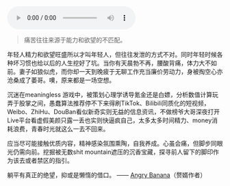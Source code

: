 <audio controls autoplay>
  <source src="../audio/AutumnLeaves.mp3" type="audio/mp4">
Your browser does not support the audio element.
</audio>

> 痛苦往往来源于能力和欲望的不匹配。

年轻人精力和欲望旺盛所以才叫年轻人，但往往发泄的方式不对。同时年轻时候各种坏习惯也给以后的人生挖好了坑。当你有天晨勃不再，腰酸背痛，体力大不如前。妻子如狼似虎，而你却一天到晚疲于无聊工作充当廉价劳动力，身被掏空心亦沧桑成了萎哥。噢，原来都是一场空想。

沉迷在meaningless 游戏中，被策划心理学诱导氪金还是白嫖，分析数值计算玩弄于股掌之间，愚蠢算法推荐停不下来得刷TikTok、Bilibili同质化的短视频，Weibo、ZhiHu、DouBan看似新奇实则无益的信息资讯，不做榜爷大哥深夜打开Live平台看虚假美颜只露一丢也实则快逼疯自己，太多太多时间精力、money消耗浪费，青春时光就这么一去不回来。

应当尽可能接触优质内容，精神感染氛围熏陶，自我养成。心虽会痛，但脚步同眼光仍需向前。挖掘被无数shit mountain遮压的沉香宝藏，探寻前人留下的脚印作为该去或者禁区的指引。

躺平有真正的绝望，抑或是懒惰的借口。 —— [Angry Banana](https://mp.weixin.qq.com/s/zec15i48tGyK1MD0Xr6D7g)（赘婿作者）
